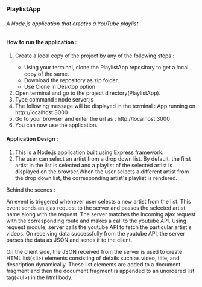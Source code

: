 
<h3>PlaylistApp</h4>
<h6>A Node.js application that creates a YouTube playlist</h6>
<h4>How to run the application : </h4>
<ol>
	<li>Create a local copy of the project by any of the following steps :</li>
		<ul>
			<li>Using your terminal, clone the PlaylistApp repository to get a local copy of the same.</li>
			<li>Download the repository as zip folder.</li>
			<li>Use Clone in Desktop option </li>
		</ul>
	<li>Open terminal and go to the project directory(PlaylistApp).</li>
	<li>Type command : node server.js</li>
	<li>The following message will be displayed in the terminal : 
			App running on http://localhost:3000</li>
	<li>Go to your browser and enter the url as : http://localhost:3000</li>
	<li>You can now use the application. </li>
</ol>
<h4>Application Design :</h4>
<ol>
	<li>This is a Node.js application built using Express framework.</li>
	<li>The user can select an artist from a drop down list. By default, the first artist in the list is selected and a playlist of the selected artist is displayed on the browser.When the user selects a different artist from the drop down list, the corresponding artist's playlist is rendered.</li>
</ol>
<p>Behind the scenes :<p>
<p> An event is triggered whenever user selects a new artist from the list. This event sends an ajax request to the server and passes the selected artist name along with the request. The server matches the incoming ajax request with the corresponding route and makes a call to the youtube API. Using request module, server calls the youtube API to fetch the particular artist's videos. On receiving data successfully from the youtube API, the server parses the data as JSON and sends it to the client. </p>
<p>On the client side, the JSON received from the server is used to create HTML list(&lt;li&gt;) elements consisting of details such as video, title, and description dynamically. These list elements are added to a document fragment and then the document fragment is appended to an unordered list tag(&lt;ul&gt;) in the html body.</p>
	
	
	



 









	







